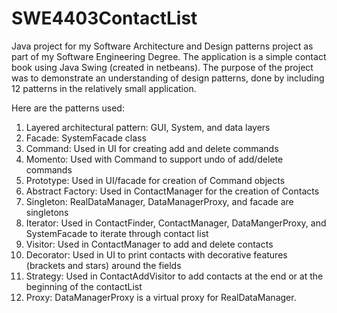 # SWE4403ContactList


Java project for my Software Architecture and Design patterns project as part of my Software Engineering Degree. The application is a simple contact book using Java Swing (created in netbeans). The purpose of the project was to demonstrate an understanding of design patterns, done by including 12 patterns in the relatively small application.

Here are the patterns used:

1. Layered architectural pattern: GUI, System, and data layers
2. Facade: SystemFacade class
3. Command: Used in UI for creating add and delete commands
4. Momento: Used with Command to support undo of add/delete commands
5. Prototype: Used in UI/facade for creation of Command objects
6. Abstract Factory: Used in ContactManager for the creation of Contacts
7. Singleton: RealDataManager, DataManagerProxy, and facade are singletons
8. Iterator: Used in ContactFinder, ContactManager, DataMangerProxy, and
SystemFacade to iterate through contact list
9. Visitor: Used in ContactManager to add and delete contacts
10. Decorator: Used in UI to print contacts with decorative features (brackets and stars)
around the fields
11. Strategy: Used in ContactAddVisitor to add contacts at the end or at the beginning of
the contactList
12. Proxy: DataManagerProxy is a virtual proxy for RealDataManager.
